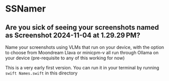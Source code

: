 # SSNamer

## Are you sick of seeing your screenshots named as Screenshot 2024-11-04 at 1.29.29 PM? 
Name your screenshots using VLMs that run on your device, with the option to choose from Moondream Llava or minicpm-v all run through Ollama on your device (pre-requisite to any of this working for now)

This is a very early first version. You can run it in your terminal by running ```swift Names.swift``` in this directory
